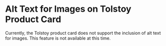 # Alt Text for Images on Tolstoy Product Card

Currently, the Tolstoy product card does not support the inclusion of alt text for images. This feature is not available at this time.